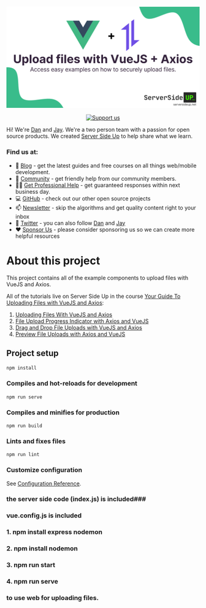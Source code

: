 <p align="center">
		<img src=".github/header.png" width="1200" alt="Upload Files VueJS + Axios Header">
</p>
<p align="center">
	<a href="https://github.com/sponsors/serversideup"><img src="https://badgen.net/badge/icon/Support%20Us?label=GitHub%20Sponsors&color=orange" alt="Support us"></a>
</p>

Hi! We're [Dan](https://twitter.com/danpastori) and [Jay](https://twitter.com/jaydrogers). We're a two person team with a passion for open source products. We created [Server Side Up](https://serversideup.net) to help share what we learn.

### Find us at:

* 📖 [Blog](https://serversideup.net) - get the latest guides and free courses on all things web/mobile development.
* 🙋 [Community](https://community.serversideup.net) - get friendly help from our community members.
* 🤵‍♂️ [Get Professional Help](https://serversideup.net/get-help) - get guaranteed responses within next business day.
* 💻 [GitHub](https://github.com/serversideup) - check out our other open source projects
* 📫 [Newsletter](https://serversideup.net/subscribe) - skip the algorithms and get quality content right to your inbox
* 🐥 [Twitter](https://twitter.com/serversideup) - you can also follow [Dan](https://twitter.com/danpastori) and [Jay](https://twitter.com/jaydrogers)
* ❤️ [Sponsor Us](https://github.com/sponsors/serversideup) - please consider sponsoring us so we can create more helpful resources

# About this project
This project contains all of the example components to upload files with VueJS and Axios.

All of the tutorials live on Server Side Up in the course [Your Guide To Uploading Files with VueJS and Axios](https://serversideup.net/courses/guide-uploading-files-vuejs-axios/):

1. [Uploading Files With VueJS and Axios](https://serversideup.net/uploading-files-vuejs-axios/)
2. [File Upload Progress Indicator with Axios and VueJS](https://serversideup.net/file-upload-progress-indicator-with-axios-and-vuejs/)
3. [Drag and Drop File Uploads with VueJS and Axios](https://serversideup.net/drag-and-drop-file-uploads-with-vuejs-and-axios/)
4. [Preview File Uploads with Axios and VueJS](https://serversideup.net/preview-file-uploads-with-axios-and-vuejs/)

## Project setup
```
npm install
```

### Compiles and hot-reloads for development
```
npm run serve
```

### Compiles and minifies for production
```
npm run build
```

### Lints and fixes files
```
npm run lint
```

### Customize configuration
See [Configuration Reference](https://cli.vuejs.org/config/).

### the server side code (index.js) is included###
### vue.config.js is included
### 1. npm install express nodemon
### 2. npm install nodemon
### 3. npm run start
### 4. npm run serve 
### to use web for uploading files.
